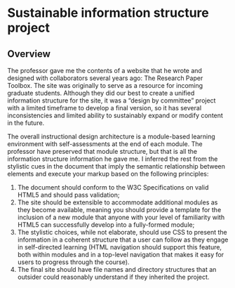 # Sustainable information structure project

<section>
<h1>Overview</h1>
  
<p>
The professor gave me the contents of a website that he wrote and designed with collaborators several years ago: The Research Paper Toolbox. The site was originally to serve as a resource for incoming graduate students. Although they did our best to create a unified information structure for the site, it was a “design by committee” project with a limited timeframe to develop a final version, so it has several inconsistencies and limited ability to sustainably expand or modify content in the future.
</p>

<p>
The overall instructional design architecture is a module-based learning environment with self-assessments at the end of each module. The professor have preserved that module structure, but that is all the information structure information he gave me. I inferred the rest from the stylistic cues in the document that imply the semantic relationship between elements and execute your markup based on the following principles: 
</p>

<ol>
  <li>
    The document should conform to the W3C Specifications on valid HTML5 and should pass validation;
  </li>
  <li>
    The site should be extensible to accommodate additional modules as they become available, meaning  you should provide a template for the inclusion of a new module that anyone with     your level of familiarity with HTML5 can successfully develop into a fully-formed module;
  </li>
  <li>
    The stylistic choices, while not elaborate, should use CSS to present the information in a coherent structure that a user can follow as they engage in self-directed learning (HTML     navigation should support this feature, both within modules and in a top-level navigation that makes it easy for users to progress through  the course).
  </li>
  <li>
    The final site should have file names and directory structures that an outsider could reasonably understand if they inherited the project.
  </li>
</ol>

</section>
